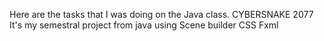 Here are the tasks that I was doing on the Java class. CYBERSNAKE  2077 It's my semestral project from java using
Scene builder
CSS
Fxml
